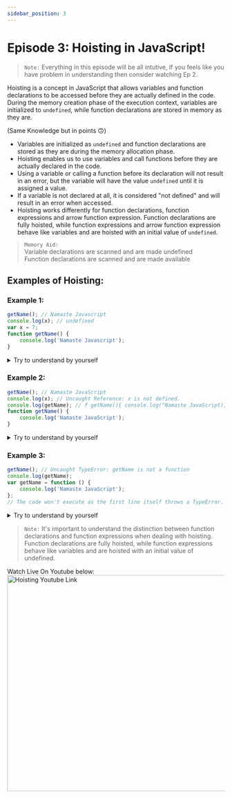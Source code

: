 ```yaml
---
sidebar_position: 3
---
```


# Episode 3: Hoisting in JavaScript!

> `Note:` Everything in this episode will be all intutive, If you feels like you have problem in understanding then consider watching Ep 2.

Hoisting is a concept in JavaScript that allows variables and function declarations to be accessed before they are actually defined in the code. During the memory creation phase of the execution context, variables are initialized to `undefined`, while function declarations are stored in memory as they are.

(Same Knowledge but in points 🙃)

-   Variables are initialized as `undefined` and function declarations are stored as they are during the memory allocation phase.
-   Hoisting enables us to use variables and call functions before they are actually declared in the code.
-   Using a variable or calling a function before its declaration will not result in an error, but the variable will have the value `undefined` until it is assigned a value.
-   If a variable is not declared at all, it is considered "not defined" and will result in an error when accessed.
-   Hoisting works differently for function declarations, function expressions and arrow function expression. Function declarations are fully hoisted, while function expressions and arrow function expression behave like variables and are hoisted with an initial value of `undefined`.

> `Memory Aid:` <br />
> Variable declarations are scanned and are made undefined<br />
> Function declarations are scanned and are made available

## Examples of Hoisting:

### Example 1:

```js
getName(); // Namaste Javascript
console.log(x); // undefined
var x = 7;
function getName() {
	console.log('Namaste Javascript');
}
```

<details>
<summary>Try to understand by yourself </summary>
<h3>Below is Technical Language (Use this in Interviews)</h3>

<ul>
<li> Despite calling the getName() function before its actual declaration, it executes successfully and prints "Namaste Javascript" because function declarations are hoisted.</li>
<li> The variable x is hoisted as well but is assigned the value undefined until it is later assigned the value 7.</li>
</ul>
</details>

### Example 2:

```js
getName(); // Namaste JavaScript
console.log(x); // Uncaught Reference: x is not defined.
console.log(getName); // f getName(){ console.log("Namaste JavaScript); }
function getName() {
	console.log('Namaste JavaScript');
}
```

<details> <summary>Try to understand by yourself </summary>
<h3>Below is Technical Language (Use this in Interviews) </h3>
<ul>
<li>In this code block, we can see that the function getName() is called before its declaration. However, it executes successfully and prints "Namaste JavaScript" because function declarations are hoisted.</li>
<li>The variable x is accessed, but since it is not declared, it throws an error Uncaught Reference: x is not defined.</li>
<li>The console.log(getName) statement outputs the function definition as ,br /> <code> f getName() 	
&#123; console.log("Namaste JavaScript"); &#125; </code></li>
</ul></details>

### Example 3:

```js
getName(); // Uncaught TypeError: getName is not a function
console.log(getName);
var getName = function () {
	console.log('Namaste JavaScript');
};
// The code won't execute as the first line itself throws a TypeError.
```

<details>
<summary>Try to understand by yourself </summary>
<h3>Below is Technical Language (Use this in Interviews) </h3>
<ul>
<li>In this code block, we have a function expression assigned to the variable getName.</li>
<li>When getName() is called before the variable declaration, it throws a TypeError because at that point, getName is not a function but a variable with the initial value undefined.</li>
<li>The console.log(getName) statement outputs the value of the variable getName, which is undefined.</li>
<li>The code execution stops after the first line due to the TypeError, so the function expression is never assigned to the variable getName.</li>
</ul>
</details>

> `Note:` It's important to understand the distinction between function declarations and function expressions when dealing with hoisting. Function declarations are fully hoisted, while function expressions behave like variables and are hoisted with an initial value of undefined.

Watch Live On Youtube below:
<a href="https://www.youtube.com/watch?v=Fnlnw8uY6jo&ab_channel=AkshaySaini" target="_blank"><img src="https://img.youtube.com/vi/Fnlnw8uY6jo/0.jpg"  width="550" height="500"
alt="Hoisting Youtube Link"/></a>
